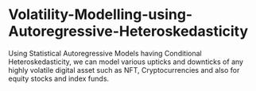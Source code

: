 # Volatility-Modelling-using-Autoregressive-Heteroskedasticity
Using Statistical Autoregressive Models having Conditional Heteroskedasticity, we can model various upticks and downticks of any highly volatile digital asset such as NFT, Cryptocurrencies and also for equity stocks and index funds.
